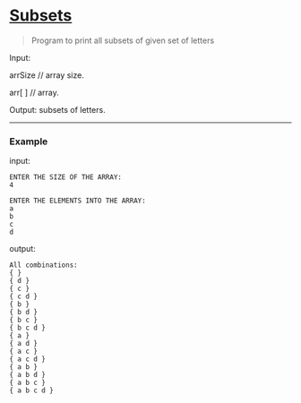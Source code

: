 [Subsets](https://shivajivarma.com/code-base/2018/05/10/subsets/)
===============

> Program to print all subsets of given set of letters

Input:

arrSize	// array size.

arr[ ] 	// array.

Output: subsets of letters.

----
### Example
input: 
```
ENTER THE SIZE OF THE ARRAY:
4

ENTER THE ELEMENTS INTO THE ARRAY:
a
b
c
d
```

output:	

```
All combinations:
{ }
{ d }
{ c }
{ c d }
{ b }
{ b d }
{ b c }
{ b c d }
{ a }
{ a d }
{ a c }
{ a c d }
{ a b }
{ a b d }
{ a b c }
{ a b c d }
```
